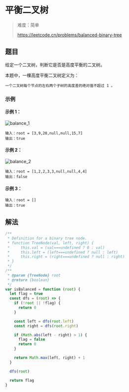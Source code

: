 # 平衡二叉树

> 难度：简单
>
> https://leetcode.cn/problems/balanced-binary-tree

## 题目

给定一个二叉树，判断它是否是高度平衡的二叉树。

本题中，一棵高度平衡二叉树定义为：

`一个二叉树每个节点的左右两个子树的高度差的绝对值不超过 1 。`

### 示例

#### 示例 1：

![balance_1](https://assets.leetcode.com/uploads/2020/10/06/balance_1.jpg)

```
输入：root = [3,9,20,null,null,15,7]
输出：true
```

#### 示例 2：

![balance_2](https://assets.leetcode.com/uploads/2020/10/06/balance_2.jpg)

```
输入：root = [1,2,2,3,3,null,null,4,4]
输出：false
```

#### 示例 3：

```
输入：root = []
输出：true
```

## 解法

```javascript
/**
 * Definition for a binary tree node.
 * function TreeNode(val, left, right) {
 *     this.val = (val===undefined ? 0 : val)
 *     this.left = (left===undefined ? null : left)
 *     this.right = (right===undefined ? null : right)
 * }
 */
/**
 * @param {TreeNode} root
 * @return {boolean}
 */
var isBalanced = function (root) {
  let flag = true
  const dfs = (root) => {
    if (!root || !flag) {
      return 0
    }

    const left = dfs(root.left)
    const right = dfs(root.right)

    if (Math.abs(left - right) > 1) {
      flag = false
      return 0
    }

    return Math.max(left, right) + 1
  }

  dfs(root)

  return flag
}
```
